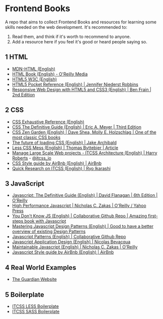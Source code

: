 # Frontend Books

A repo that aims to collect Frontend Books and resources for learning some skills needed on the web development. It's recommended to:


1. Read them, and think if it's worth to recommend to anyone.
2. Add a resource here if you feel it's good or heard people saying so.


## 1 HTML

* [MDN-HTML (English)](https://developer.mozilla.org/en-US/docs/Web/Guide/HTML/HTML5)
* [HTML Book (English) - O'Reilly Media](http://oreillymedia.github.io/HTMLBook/)
* [HTML5 W3C (English)](https://www.w3.org/TR/html5/)
* [HTML5 Pocket Reference (English) | Jennifer Niederst Robbins](https://www.amazon.com/HTML5-Pocket-Reference-OReilly/dp/1449363350)
* [Responsive Web Design with HTML5 and CSS3 (English) | Ben Frain | 2nd Edition](https://www.amazon.com/Responsive-Web-Design-HTML5-CSS3/dp/1784398934)

## 2 CSS

* [CSS Exhaustive Reference (English)](https://developer.mozilla.org/en-US/docs/Web/CSS/Reference)
* [CSS The Definitive Guide (English) | Eric A. Meyer | Third Edition](http://meyerweb.com/eric/books/css-tdg/)
* [CSS Zen Garden (English) | Dave Shea, Molly E. Holzschlag | One of the most classic CSS books](https://www.amazon.com/Zen-CSS-Design-Visual-Enlightenment/dp/0321303474?ie=UTF8&redirect=true&tag=mezzoblue-20)
* [The future of loading CSS (English) | Jake Archibald](https://jakearchibald.com/2016/link-in-body/)
* [Less CSS Mess (English) | Thomas Byttebier | Article](http://thomasbyttebier.be/blog/less-css-mess)
* [Manage Large Scale Web projects - ITCSS Architecture (English) | Harry Roberts](http://www.creativebloq.com/web-design/manage-large-scale-web-projects-new-css-architecture-itcss-41514731) - [@itcss_io](https://twitter.com/itcss_io)
* [CSS Style guide by AirBnb (English) | AirBnb](https://github.com/airbnb/css)
* [Quick Research on ITCSS (English) | Ryo Ikarashi](https://github.com/RyoIkarashi/ITCSS)


## 3 JavaScript
* [Javascript: The Definitive Guide (English) | David Flanagan | 6th Edition | O'Reilly](http://shop.oreilly.com/product/9780596805531.do)
* [High Performance Javascript | Nicholas C. Zakas |  O'Reilly / Yahoo Press](http://shop.oreilly.com/product/9780596802806.do)
* [You Don't Know JS (English) | Collaborative Github Repo | Amazing first-steps book with Javascript](https://github.com/getify/You-Dont-Know-JS/)
* [Mastering Javascript Design Patterns (English) | Good to have a better overview of existing Design Patterns](https://www.amazon.com/Mastering-JavaScript-Design-Patterns-Simon/dp/1783987987)
* [Javascript Patterns (English) | Collaborative Github Repo](https://github.com/shichuan/javascript-patterns)
* [Javascript Application Design (English) | Nicolas Bevacqua](https://www.manning.com/books/javascript-application-design)
* [Maintainable Javascript (English) | Nicholas C. Zakas | O'Reilly](http://shop.oreilly.com/product/0636920025245.do)
* [Javascript Style guide by AirBnb (English) | AirBnb](https://github.com/airbnb/javascript)


## 4 Real World Examples

* [The Guardian Website](https://github.com/guardian/frontend)

## 5 Boilerplate

* [ITCSS LESS Boilerplate](https://github.com/davidpelayo/itcss-less-boilerplate)
* [ITCSS SASS Boilerplate](https://github.com/gpmd/itcss-boilerplate)
